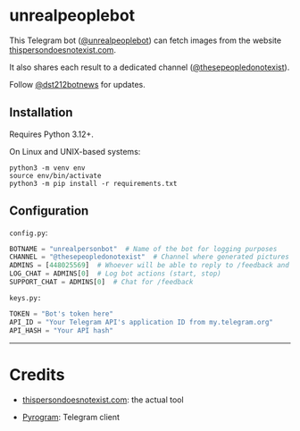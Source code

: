 # unrealpeoplebot

This Telegram bot ([@unrealpeoplebot](https://unrealpeoplebot.t.me)) can fetch images from the website [thispersondoesnotexist.com](https://thispersondoesnotexist.com).

It also shares each result to a dedicated channel ([@thesepeopledonotexist](https://thesepeopledonotexist.t.me)).

Follow [@dst212botnews](https://dst212botnews.t.me) for updates.

## Installation

Requires Python 3.12+.

On Linux and UNIX-based systems:

```shell
python3 -m venv env
source env/bin/activate
python3 -m pip install -r requirements.txt
```

## Configuration

`config.py`:

```python
BOTNAME = "unrealpersonbot"  # Name of the bot for logging purposes
CHANNEL = "@thesepeopledonotexist"  # Channel where generated pictures will be shared
ADMINS = [448025569]  # Whoever will be able to reply to /feedback and manage the bot
LOG_CHAT = ADMINS[0]  # Log bot actions (start, stop)
SUPPORT_CHAT = ADMINS[0]  # Chat for /feedback
```

`keys.py:`

```python
TOKEN = "Bot's token here"
API_ID = "Your Telegram API's application ID from my.telegram.org"
API_HASH = "Your API hash"
```

---

# Credits

- [thispersondoesnotexist.com](https://thispersondoesnotexist.com): the actual tool

- [Pyrogram](https://github.com/pyrogram/pyrogram): Telegram client
